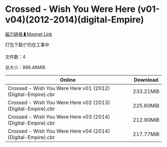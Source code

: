 # Crossed - Wish You Were Here (v01-v04)(2012-2014)(digital-Empire)

[磁力链接⬇Magnet Link](magnet:?xt=urn:btih:196d3fe70bd569ccb9c61eecb886375d6cb99b88&dn=Crossed%20-%20Wish%20You%20Were%20Here%20%28v01-v04%29%282012-2014%29%28digital-Empire%29)

打包下载📦仍在工事中

文件数：4

总大小：889.48MiB

Online | Download
--- | ---
Crossed - Wish You Were Here v01 (2012) (Digital-Empire).cbr | 233.21MiB
Crossed - Wish You Were Here v02 (2013) (Digital-Empire).cbr | 225.60MiB
Crossed - Wish You Were Here v03 (2014) (Digital-Empire).cbr | 212.90MiB
Crossed - Wish You Were Here v04 (2014) (Digital-Empire).cbr | 217.77MiB
